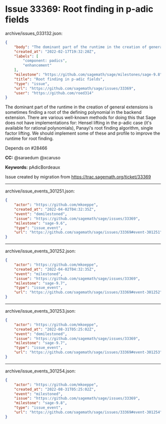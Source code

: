 # Issue 33369: Root finding in p-adic fields

archive/issues_033132.json:
```json
{
    "body": "The dominant part of the runtime in the creation of general extensions is sometimes finding a root of the defining polynomial in the backend extension.  There are various well-known methods for doing this that Sage does not have implementations for: Hensel lifting in the p-adic case (it's available for rational polynomials), Panayi's root finding algorithm, single factor lifting.  We should implement some of these and profile to improve the runtime for root finding.\n\nDepends on #28466\n\n**CC:**  @saraedum @xcaruso\n\n**Keywords:** pAdicBordeaux\n\nIssue created by migration from https://trac.sagemath.org/ticket/33369\n\n",
    "created_at": "2022-02-17T19:32:20Z",
    "labels": [
        "component: padics",
        "enhancement"
    ],
    "milestone": "https://github.com/sagemath/sage/milestones/sage-9.8",
    "title": "Root finding in p-adic fields",
    "type": "issue",
    "url": "https://github.com/sagemath/sage/issues/33369",
    "user": "https://github.com/roed314"
}
```
The dominant part of the runtime in the creation of general extensions is sometimes finding a root of the defining polynomial in the backend extension.  There are various well-known methods for doing this that Sage does not have implementations for: Hensel lifting in the p-adic case (it's available for rational polynomials), Panayi's root finding algorithm, single factor lifting.  We should implement some of these and profile to improve the runtime for root finding.

Depends on #28466

**CC:**  @saraedum @xcaruso

**Keywords:** pAdicBordeaux

Issue created by migration from https://trac.sagemath.org/ticket/33369





---

archive/issue_events_301251.json:
```json
{
    "actor": "https://github.com/mkoeppe",
    "created_at": "2022-04-02T04:32:35Z",
    "event": "demilestoned",
    "issue": "https://github.com/sagemath/sage/issues/33369",
    "milestone": "sage-9.6",
    "type": "issue_event",
    "url": "https://github.com/sagemath/sage/issues/33369#event-301251"
}
```



---

archive/issue_events_301252.json:
```json
{
    "actor": "https://github.com/mkoeppe",
    "created_at": "2022-04-02T04:32:35Z",
    "event": "milestoned",
    "issue": "https://github.com/sagemath/sage/issues/33369",
    "milestone": "sage-9.7",
    "type": "issue_event",
    "url": "https://github.com/sagemath/sage/issues/33369#event-301252"
}
```



---

archive/issue_events_301253.json:
```json
{
    "actor": "https://github.com/mkoeppe",
    "created_at": "2022-08-31T05:25:02Z",
    "event": "demilestoned",
    "issue": "https://github.com/sagemath/sage/issues/33369",
    "milestone": "sage-9.7",
    "type": "issue_event",
    "url": "https://github.com/sagemath/sage/issues/33369#event-301253"
}
```



---

archive/issue_events_301254.json:
```json
{
    "actor": "https://github.com/mkoeppe",
    "created_at": "2022-08-31T05:25:02Z",
    "event": "milestoned",
    "issue": "https://github.com/sagemath/sage/issues/33369",
    "milestone": "sage-9.8",
    "type": "issue_event",
    "url": "https://github.com/sagemath/sage/issues/33369#event-301254"
}
```
